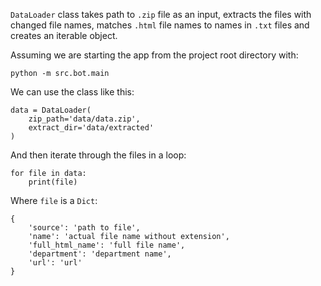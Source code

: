 `DataLoader` class takes path to `.zip` file as an input, extracts the files with changed file names, matches `.html` file names to names in `.txt` files and creates an iterable object.

Assuming we are starting the app from the project root directory with:
```
python -m src.bot.main
```
We can use the class like this:
```
data = DataLoader(
    zip_path='data/data.zip',
    extract_dir='data/extracted'
)
```
And then iterate through the files in a loop:
```
for file in data:
    print(file)
```
Where `file` is a `Dict`:
```
{
    'source': 'path to file',
    'name': 'actual file name without extension',
    'full_html_name': 'full file name',
    'department': 'department name',
    'url': 'url'
}
```
